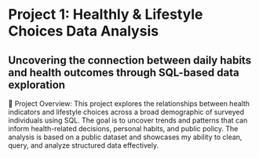 # Project 1: Healthly & Lifestyle Choices Data Analysis 
## Uncovering the connection between daily habits and health outcomes through SQL-based data exploration
📝 Project Overview:
This project explores the relationships between health indicators and lifestyle choices across a broad demographic of surveyed individuals using SQL.
The goal is to uncover trends and patterns that can inform health-related decisions, personal habits, and public policy.
The analysis is based on a public dataset and showcases my ability to clean, query, and analyze structured data effectively.
